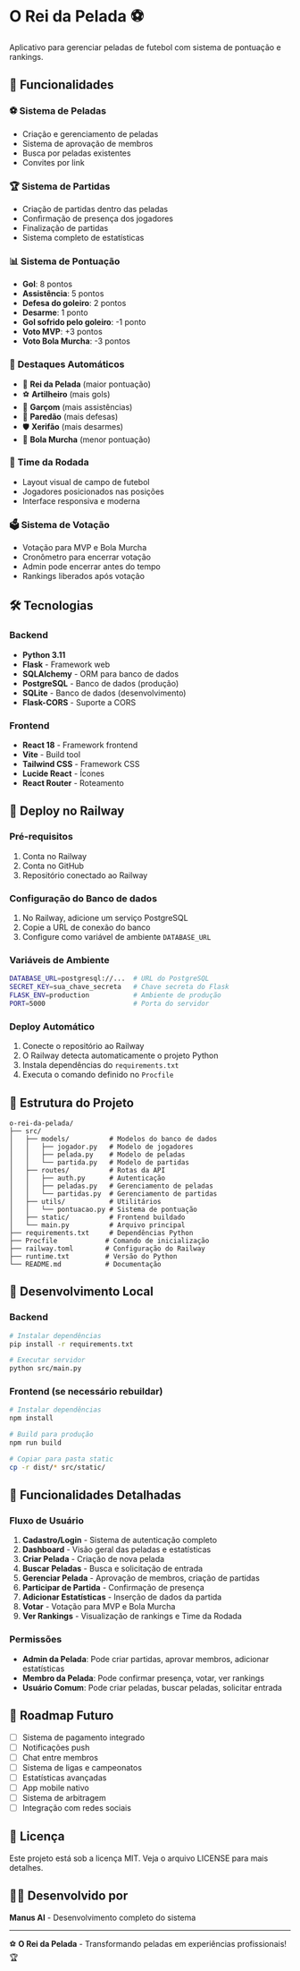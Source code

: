 # O Rei da Pelada ⚽

Aplicativo para gerenciar peladas de futebol com sistema de pontuação e rankings.

## 🚀 Funcionalidades

### ⚽ **Sistema de Peladas**
- Criação e gerenciamento de peladas
- Sistema de aprovação de membros
- Busca por peladas existentes
- Convites por link

### 🏆 **Sistema de Partidas**
- Criação de partidas dentro das peladas
- Confirmação de presença dos jogadores
- Finalização de partidas
- Sistema completo de estatísticas

### 📊 **Sistema de Pontuação**
- **Gol**: 8 pontos
- **Assistência**: 5 pontos
- **Defesa do goleiro**: 2 pontos
- **Desarme**: 1 ponto
- **Gol sofrido pelo goleiro**: -1 ponto
- **Voto MVP**: +3 pontos
- **Voto Bola Murcha**: -3 pontos

### 🏅 **Destaques Automáticos**
- 👑 **Rei da Pelada** (maior pontuação)
- ⚽ **Artilheiro** (mais gols)
- 🎯 **Garçom** (mais assistências)
- 🥅 **Paredão** (mais defesas)
- 🛡️ **Xerifão** (mais desarmes)
- 💩 **Bola Murcha** (menor pontuação)

### 🎨 **Time da Rodada**
- Layout visual de campo de futebol
- Jogadores posicionados nas posições
- Interface responsiva e moderna

### 🗳️ **Sistema de Votação**
- Votação para MVP e Bola Murcha
- Cronômetro para encerrar votação
- Admin pode encerrar antes do tempo
- Rankings liberados após votação

## 🛠️ Tecnologias

### **Backend**
- **Python 3.11**
- **Flask** - Framework web
- **SQLAlchemy** - ORM para banco de dados
- **PostgreSQL** - Banco de dados (produção)
- **SQLite** - Banco de dados (desenvolvimento)
- **Flask-CORS** - Suporte a CORS

### **Frontend**
- **React 18** - Framework frontend
- **Vite** - Build tool
- **Tailwind CSS** - Framework CSS
- **Lucide React** - Ícones
- **React Router** - Roteamento

## 🚀 Deploy no Railway

### **Pré-requisitos**
1. Conta no Railway
2. Conta no GitHub
3. Repositório conectado ao Railway

### **Configuração do Banco de dados**
1. No Railway, adicione um serviço PostgreSQL
2. Copie a URL de conexão do banco
3. Configure como variável de ambiente `DATABASE_URL`

### **Variáveis de Ambiente**
```bash
DATABASE_URL=postgresql://...  # URL do PostgreSQL
SECRET_KEY=sua_chave_secreta   # Chave secreta do Flask
FLASK_ENV=production           # Ambiente de produção
PORT=5000                      # Porta do servidor
```

### **Deploy Automático**
1. Conecte o repositório ao Railway
2. O Railway detecta automaticamente o projeto Python
3. Instala dependências do `requirements.txt`
4. Executa o comando definido no `Procfile`

## 📁 Estrutura do Projeto

```
o-rei-da-pelada/
├── src/
│   ├── models/          # Modelos do banco de dados
│   │   ├── jogador.py   # Modelo de jogadores
│   │   ├── pelada.py    # Modelo de peladas
│   │   └── partida.py   # Modelo de partidas
│   ├── routes/          # Rotas da API
│   │   ├── auth.py      # Autenticação
│   │   ├── peladas.py   # Gerenciamento de peladas
│   │   └── partidas.py  # Gerenciamento de partidas
│   ├── utils/           # Utilitários
│   │   └── pontuacao.py # Sistema de pontuação
│   ├── static/          # Frontend buildado
│   └── main.py          # Arquivo principal
├── requirements.txt     # Dependências Python
├── Procfile            # Comando de inicialização
├── railway.toml        # Configuração do Railway
├── runtime.txt         # Versão do Python
└── README.md           # Documentação
```

## 🔧 Desenvolvimento Local

### **Backend**
```bash
# Instalar dependências
pip install -r requirements.txt

# Executar servidor
python src/main.py
```

### **Frontend** (se necessário rebuildar)
```bash
# Instalar dependências
npm install

# Build para produção
npm run build

# Copiar para pasta static
cp -r dist/* src/static/
```

## 📱 Funcionalidades Detalhadas

### **Fluxo de Usuário**
1. **Cadastro/Login** - Sistema de autenticação completo
2. **Dashboard** - Visão geral das peladas e estatísticas
3. **Criar Pelada** - Criação de nova pelada
4. **Buscar Peladas** - Busca e solicitação de entrada
5. **Gerenciar Pelada** - Aprovação de membros, criação de partidas
6. **Participar de Partida** - Confirmação de presença
7. **Adicionar Estatísticas** - Inserção de dados da partida
8. **Votar** - Votação para MVP e Bola Murcha
9. **Ver Rankings** - Visualização de rankings e Time da Rodada

### **Permissões**
- **Admin da Pelada**: Pode criar partidas, aprovar membros, adicionar estatísticas
- **Membro da Pelada**: Pode confirmar presença, votar, ver rankings
- **Usuário Comum**: Pode criar peladas, buscar peladas, solicitar entrada

## 🎯 Roadmap Futuro

- [ ] Sistema de pagamento integrado
- [ ] Notificações push
- [ ] Chat entre membros
- [ ] Sistema de ligas e campeonatos
- [ ] Estatísticas avançadas
- [ ] App mobile nativo
- [ ] Sistema de arbitragem
- [ ] Integração com redes sociais

## 📄 Licença

Este projeto está sob a licença MIT. Veja o arquivo LICENSE para mais detalhes.

## 👨‍💻 Desenvolvido por

**Manus AI** - Desenvolvimento completo do sistema

---

⚽ **O Rei da Pelada** - Transformando peladas em experiências profissionais! 🏆

